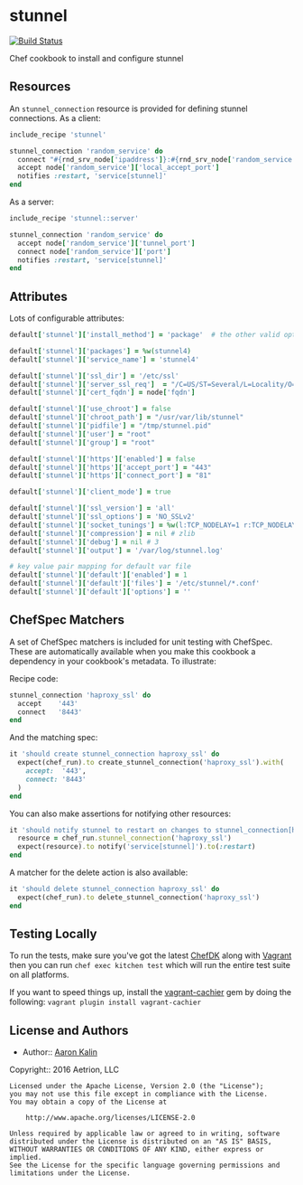 # stunnel

[![Build Status](https://travis-ci.org/aetrion/chef-stunnel.svg?branch=master)](https://travis-ci.org/aetrion/chef-stunnel)

Chef cookbook to install and configure stunnel

## Resources

An `stunnel_connection` resource is provided for defining stunnel connections. As a client:
```ruby
include_recipe 'stunnel'

stunnel_connection 'random_service' do
  connect "#{rnd_srv_node['ipaddress']}:#{rnd_srv_node['random_service']['port']}"
  accept node['random_service']['local_accept_port']
  notifies :restart, 'service[stunnel]'
end
```

As a server:
```ruby
include_recipe 'stunnel::server'

stunnel_connection 'random_service' do
  accept node['random_service']['tunnel_port']
  connect node['random_service']['port']
  notifies :restart, 'service[stunnel]'
end
```

## Attributes

Lots of configurable attributes:

```ruby
default['stunnel']['install_method'] = 'package'  # the other valid option is 'source'

default['stunnel']['packages'] = %w(stunnel4)
default['stunnel']['service_name'] = 'stunnel4'

default['stunnel']['ssl_dir'] = '/etc/ssl'
default['stunnel']['server_ssl_req']  = "/C=US/ST=Several/L=Locality/O=Example/OU=Operations/CN=#{node['fqdn']}/emailAddress=root@#{node['fqdn']}"
default['stunnel']['cert_fqdn'] = node['fqdn']

default['stunnel']['use_chroot'] = false
default['stunnel']['chroot_path'] = "/usr/var/lib/stunnel"
default['stunnel']['pidfile'] = "/tmp/stunnel.pid"
default['stunnel']['user'] = "root"
default['stunnel']['group'] = "root"

default['stunnel']['https']['enabled'] = false
default['stunnel']['https']['accept_port'] = "443"
default['stunnel']['https']['connect_port'] = "81"

default['stunnel']['client_mode'] = true

default['stunnel']['ssl_version'] = 'all'
default['stunnel']['ssl_options'] = 'NO_SSLv2'
default['stunnel']['socket_tunings'] = %w(l:TCP_NODELAY=1 r:TCP_NODELAY=1)
default['stunnel']['compression'] = nil # zlib
default['stunnel']['debug'] = nil # 3
default['stunnel']['output'] = '/var/log/stunnel.log'

# key value pair mapping for default var file
default['stunnel']['default']['enabled'] = 1
default['stunnel']['default']['files'] = '/etc/stunnel/*.conf'
default['stunnel']['default']['options'] = ''
```

## ChefSpec Matchers

A set of ChefSpec matchers is included for unit testing with ChefSpec. These
are automatically available when you make this cookbook a dependency in your
cookbook's metadata. To illustrate:

Recipe code:

```ruby
stunnel_connection 'haproxy_ssl' do
  accept    '443'
  connect   '8443'
end
```

And the matching spec:

```ruby
it 'should create stunnel_connection haproxy_ssl' do
  expect(chef_run).to create_stunnel_connection('haproxy_ssl').with(
    accept:  '443',
    connect: '8443'
  )
end
```

You can also make assertions for notifying other resources:

```ruby
it 'should notify stunnel to restart on changes to stunnel_connection[haproxy_ssl]' do
  resource = chef_run.stunnel_connection('haproxy_ssl')
  expect(resource).to notify('service[stunnel]').to(:restart)
end
```

A matcher for the delete action is also available:

```ruby
it 'should delete stunnel_connection haproxy_ssl' do
  expect(chef_run).to delete_stunnel_connection('haproxy_ssl')
end
```

## Testing Locally

To run the tests, make sure you've got the latest [ChefDK][] along with
[Vagrant][] then you can run `chef exec kitchen test` which will run the
entire test suite on all platforms.

If you want to speed things up, install the [vagrant-cachier][] gem by doing
the following: `vagrant plugin install vagrant-cachier`

## License and Authors

* Author:: [Aaron Kalin](https://github.com/martinisoft)

Copyright:: 2016 Aetrion, LLC

```
Licensed under the Apache License, Version 2.0 (the "License");
you may not use this file except in compliance with the License.
You may obtain a copy of the License at

    http://www.apache.org/licenses/LICENSE-2.0

Unless required by applicable law or agreed to in writing, software
distributed under the License is distributed on an "AS IS" BASIS,
WITHOUT WARRANTIES OR CONDITIONS OF ANY KIND, either express or implied.
See the License for the specific language governing permissions and
limitations under the License.
```

[ChefDK]: https://downloads.chef.io/chef-dk/
[Vagrant]: https://www.vagrantup.com/downloads.html
[vagrant-cachier]: https://github.com/fgrehm/vagrant-cachier
